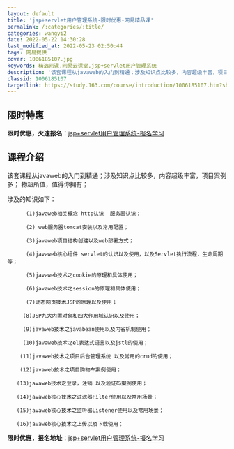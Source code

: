 ```yaml
---
layout: default
title: 'jsp+servlet用户管理系统-限时优惠-网易精品课'
permalink: /:categories/:title/
categories: wangyi2
date: 2022-05-22 14:30:28
last_modified_at: 2022-05-23 02:50:44
tags: 网易提供
cover: 1006185107.jpg
keywords: 精选网课,网易云课堂,jsp+servlet用户管理系统
description: '该套课程从javaweb的入门到精通；涉及知识点比较多，内容超级丰富，项目案例多；物超所值，值得你拥有；涉及的知识如下：'
classid: 1006185107
targetlink: https://study.163.com/course/introduction/1006185107.htm?share=1&shareId=1025206652&utm_campaign=share&utm_medium=iphoneShare&utm_source=&utm_u=1025206652
---
```


## 限时特惠

**限时优惠，火速报名**：[jsp+servlet用户管理系统-报名学习](https://study.163.com/course/introduction/1006185107.htm?share=1&shareId=1025206652&utm_campaign=share&utm_medium=iphoneShare&utm_source=&utm_u=1025206652)

## 课程介绍

该套课程从javaweb的入门到精通；涉及知识点比较多，内容超级丰富，项目案例多； 物超所值，值得你拥有；

涉及的知识如下：

          (1)javaweb相关概念 http认识  服务器认识；

          (2) web服务器tomcat安装以及常用配置；

          (3)javaweb项目结构创建以及web部署方式；

          (4)javaweb核心组件 servlet的认识以及使用，以及Servlet执行流程，生命周期等；

          (5)javaweb技术之cookie的原理和具体使用；

          (6)javaweb技术之session的原理和具体使用；

          (7)动态网页技术JSP的原理以及使用；

         (8)JSP九大内置对象和四大作用域认识以及使用；

         (9)javaweb技术之javabean使用以及内省机制使用；

         (10)javaweb技术之el表达式语言以及jstl的使用；

        (11)javaweb技术之项目后台管理系统 以及常用的crud的使用；

        (12)javaweb技术之项目购物车案例使用；

       (13)javaweb技术之登录，注销 以及验证码案例使用；

       (14)javaweb核心技术之过滤器Filter使用以及常用场景；

       (15)javaweb核心技术之监听器Listener使用以及常用场景；

       (16)javaweb核心技术之上传以及下载使用；

**限时优惠，报名地址**：[jsp+servlet用户管理系统-报名学习](https://study.163.com/course/introduction/1006185107.htm?share=1&shareId=1025206652&utm_campaign=share&utm_medium=iphoneShare&utm_source=&utm_u=1025206652)

